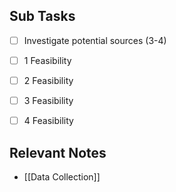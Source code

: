 

## Sub Tasks

- [ ] Investigate potential sources (3-4) 
- [ ] 1 Feasibility
- [ ] 2 Feasibility
- [ ] 3 Feasibility
- [ ] 4 Feasibility


## Relevant Notes
- [[Data Collection]]
